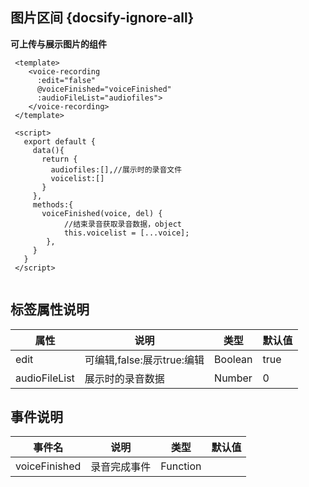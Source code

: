 ## 图片区间 {docsify-ignore-all}
 
**可上传与展示图片的组件**

```
 <template>
   	<voice-recording  
      :edit="false"
      @voiceFinished="voiceFinished"
      :audioFileList="audiofiles">
    </voice-recording>
 </template>

 <script>
   export default {
     data(){
       return {
         audiofiles:[],//展示时的录音文件
         voicelist:[]
       }
     },
     methods:{
       voiceFinished(voice, del) {
            //结束录音获取录音数据，object
            this.voicelist = [...voice];
        },
     }
   }
 </script>
     
```


 
## 标签属性说明

| 属性 | 说明 | 类型 | 默认值 |
| --- | --- | --- | --- |
| edit | 可编辑,false:展示true:编辑 | Boolean | true   |
| audioFileList | 展示时的录音数据 | Number |  0  |

## 事件说明

| 事件名 | 说明 | 类型 | 默认值 |
| --- | --- | --- | --- |
| voiceFinished | 录音完成事件 | Function |    |
 


 
